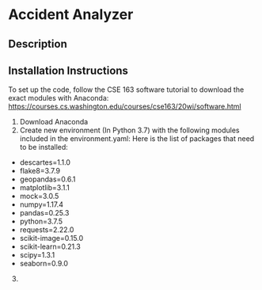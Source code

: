 # Accident Analyzer
## Description

## Installation Instructions
To set up the code, follow the CSE 163 software tutorial to download the exact modules with Anaconda:
https://courses.cs.washington.edu/courses/cse163/20wi/software.html

1. Download Anaconda
2. Create new environment (In Python 3.7) with the following modules included in the environment.yaml:
Here is the list of packages that need to be installed:
 - descartes=1.1.0
 - flake8=3.7.9
 - geopandas=0.6.1
 - matplotlib=3.1.1
 - mock=3.0.5
 - numpy=1.17.4
 - pandas=0.25.3
 - python=3.7.5
 - requests=2.22.0
 - scikit-image=0.15.0
 - scikit-learn=0.21.3
 - scipy=1.3.1
 - seaborn=0.9.0
3. 
 
